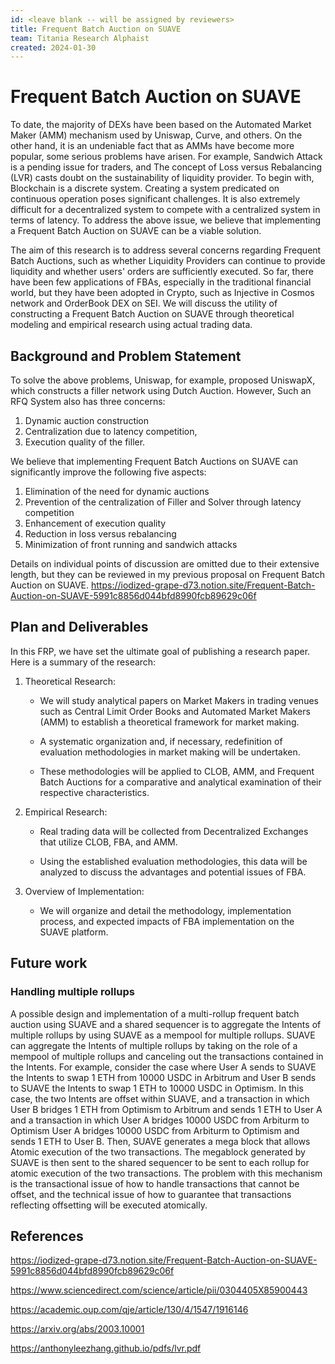 ```yaml
---
id: <leave blank -- will be assigned by reviewers>
title: Frequent Batch Auction on SUAVE
team: Titania Research Alphaist
created: 2024-01-30
---
```


# Frequent Batch Auction on SUAVE

To date, the majority of DEXs have been based on the Automated Market Maker (AMM) mechanism used by Uniswap, Curve, and others. On the other hand, it is an undeniable fact that as AMMs have become more popular, some serious problems have arisen. For example, Sandwich Attack is a pending issue for traders, and The concept of Loss versus Rebalancing (LVR) casts doubt on the sustainability of liquidity provider. To begin with, Blockchain is a discrete system. Creating a system predicated on continuous operation poses significant challenges. It is also extremely difficult for a decentralized system to compete with a centralized system in terms of latency. To address the above issue, we believe that implementing a Frequent Batch Auction on SUAVE can be a viable solution. 

The aim of this research is to address several concerns regarding Frequent Batch Auctions, such as whether Liquidity Providers can continue to provide liquidity and whether users' orders are sufficiently executed. So far, there have been few applications of FBAs, especially in the traditional financial world, but they have been adopted in Crypto, such as Injective in Cosmos network and OrderBook DEX on SEI. We will discuss the utility of constructing a Frequent Batch Auction on SUAVE through theoretical modeling and empirical research using actual trading data.


## Background and Problem Statement
To solve the above problems, Uniswap, for example, proposed UniswapX, which constructs a filler network using Dutch Auction. However, Such an RFQ System also has three concerns: 
1. Dynamic auction construction
2. Centralization due to latency competition,
3. Execution quality of the filler.

We believe that implementing Frequent Batch Auctions on SUAVE can significantly improve the following five aspects:

1. Elimination of the need for dynamic auctions
2. Prevention of the centralization of Filler and Solver through latency competition
3. Enhancement of execution quality
4. Reduction in loss versus rebalancing
5. Minimization of front running and sandwich attacks

Details on individual points of discussion are omitted due to their extensive length, but they can be reviewed in my previous proposal on Frequent Batch Auction on SUAVE.
https://iodized-grape-d73.notion.site/Frequent-Batch-Auction-on-SUAVE-5991c8856d044bfd8990fcb89629c06f

## Plan and Deliverables
In this FRP, we have set the ultimate goal of publishing a research paper. Here is a summary of the research:
1. Theoretical Research:

   - We will study analytical papers on Market Makers in trading venues such as Central Limit Order Books and Automated Market Makers (AMM) to establish a theoretical framework for market making.

   - A systematic organization and, if necessary, redefinition of evaluation methodologies in market making will be undertaken.

   - These methodologies will be applied to CLOB, AMM, and Frequent Batch Auctions for a comparative and analytical examination of their respective characteristics.
2. Empirical Research:

   - Real trading data will be collected from Decentralized Exchanges that utilize CLOB, FBA, and AMM.
     
   - Using the established evaluation methodologies, this data will be analyzed to discuss the advantages and potential issues of FBA.

3. Overview of Implementation:
   - We will organize and detail the methodology, implementation process, and expected impacts of FBA implementation on the SUAVE platform.

## Future work
### Handling multiple rollups

A possible design and implementation of a multi-rollup frequent batch auction using SUAVE and a shared sequencer is to aggregate the Intents of multiple rollups by using SUAVE as a mempool for multiple rollups. SUAVE can aggregate the Intents of multiple rollups by taking on the role of a mempool of multiple rollups and canceling out the transactions contained in the Intents. For example, consider the case where User A sends to SUAVE the Intents to swap 1 ETH from 10000 USDC in Arbitrum and User B sends to SUAVE the Intents to swap 1 ETH to 10000 USDC in Optimism. In this case, the two Intents are offset within SUAVE, and a transaction in which User B bridges 1 ETH from Optimism to Arbitrum and sends 1 ETH to User A and a transaction in which User A bridges 10000 USDC from Arbiturm to Optimism User A bridges 10000 USDC from Arbiturm to Optimism and sends 1 ETH to User B. Then, SUAVE generates a mega block that allows Atomic execution of the two transactions. The megablock generated by SUAVE is then sent to the shared sequencer to be sent to each rollup for atomic execution of the two transactions. The problem with this mechanism is the transactional issue of how to handle transactions that cannot be offset, and the technical issue of how to guarantee that transactions reflecting offsetting will be executed atomically.


## References

https://iodized-grape-d73.notion.site/Frequent-Batch-Auction-on-SUAVE-5991c8856d044bfd8990fcb89629c06f

https://www.sciencedirect.com/science/article/pii/0304405X85900443

https://academic.oup.com/qje/article/130/4/1547/1916146

https://arxiv.org/abs/2003.10001

https://anthonyleezhang.github.io/pdfs/lvr.pdf
